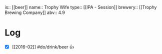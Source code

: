 is:: [[beer]]
name:: Trophy Wife
type:: [[IPA - Session]]
brewery:: [[Trophy Brewing Company]]
abv:: 4.9

# Log
- [x] [[2016-02]] #do/drink/beer 👍
